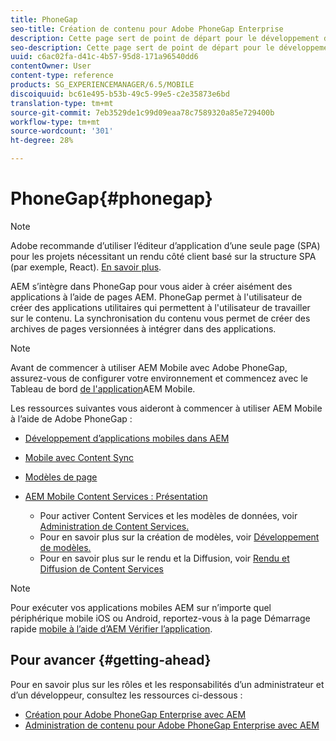 ```yaml
---
title: PhoneGap
seo-title: Création de contenu pour Adobe PhoneGap Enterprise
description: Cette page sert de point de départ pour le développement d'applications à l'aide de PhoneGap Enterprise avec AEM. AEM s’intègre dans PhoneGap pour vous aider à créer aisément des applications à l’aide de pages AEM. PhoneGap permet à l'utilisateur de créer des applications utilitaires qui permettent à l'utilisateur de travailler sur le contenu.
seo-description: Cette page sert de point de départ pour le développement d'applications à l'aide de PhoneGap Enterprise avec AEM. AEM s’intègre dans PhoneGap pour vous aider à créer aisément des applications à l’aide de pages AEM. PhoneGap permet à l'utilisateur de créer des applications utilitaires qui permettent à l'utilisateur de travailler sur le contenu.
uuid: c6ac02fa-d41c-4b57-95d8-171a96540dd6
contentOwner: User
content-type: reference
products: SG_EXPERIENCEMANAGER/6.5/MOBILE
discoiquuid: bc61e495-b53b-49c5-99e5-c2e35873e6bd
translation-type: tm+mt
source-git-commit: 7eb3529de1c99d09eaa78c7589320a85e729400b
workflow-type: tm+mt
source-wordcount: '301'
ht-degree: 28%

---
```



# PhoneGap{#phonegap}

>[!NOTE]
>
>Adobe recommande d’utiliser l’éditeur d’application d’une seule page (SPA) pour les projets nécessitant un rendu côté client basé sur la structure SPA (par exemple, React). [En savoir plus](/help/sites-developing/spa-overview.md).

AEM s’intègre dans PhoneGap pour vous aider à créer aisément des applications à l’aide de pages AEM. PhoneGap permet à l&#39;utilisateur de créer des applications utilitaires qui permettent à l&#39;utilisateur de travailler sur le contenu. La synchronisation du contenu vous permet de créer des archives de pages versionnées à intégrer dans des applications.

>[!NOTE]
>
>Avant de commencer à utiliser AEM Mobile avec Adobe PhoneGap, assurez-vous de configurer votre environnement et commencez avec le Tableau de bord [de l&#39;application](/help/mobile/phonegap-authoring-apps.md)AEM Mobile.

Les ressources suivantes vous aideront à commencer à utiliser AEM Mobile à l’aide de Adobe PhoneGap :

* [Développement d’applications mobiles dans AEM](/help/mobile/developing-mobile-applications.md)
* [Mobile avec Content Sync](/help/mobile/phonegap-contentsync.md)
* [Modèles de page](/help/mobile/phonegap-apps-arch-page-templates.md)

* [AEM Mobile Content Services : Présentation](/help/mobile/develop-content-as-a-service.md)

   * Pour activer Content Services et les modèles de données, voir [Administration de Content Services.](/help/mobile/developing-content-services.md)
   * Pour en savoir plus sur la création de modèles, voir [Développement de modèles.](/help/mobile/administer-mobile-apps.md)
   * Pour en savoir plus sur le rendu et la Diffusion, voir [Rendu et Diffusion de Content Services](/help/mobile/rendering-and-delivery.md)

>[!NOTE]
>
>Pour exécuter vos applications mobiles AEM sur n’importe quel périphérique mobile iOS ou Android, reportez-vous à la page Démarrage rapide [mobile à l’aide d’AEM Vérifier l’application](/help/mobile/phonegap-mobile-quickstart.md).

## Pour avancer {#getting-ahead}

Pour en savoir plus sur les rôles et les responsabilités d’un administrateur et d’un développeur, consultez les ressources ci-dessous :

* [Création pour Adobe PhoneGap Enterprise avec AEM](/help/mobile/phonegap.md)
* [Administration de contenu pour Adobe PhoneGap Enterprise avec AEM](/help/mobile/administer-phonegap.md)

